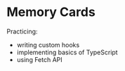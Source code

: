 # Memory Cards
Practicing:
- writing custom hooks
- implementing basics of TypeScript
- using Fetch API
